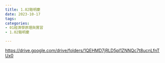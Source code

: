 ```yaml
---
title: 1.02駱明慶
date: 2023-10-17
tags: 
categories:
- 01經濟學原理與實習
- 1.02駱明慶

---
```

https://drive.google.com/drive/folders/1QEHMD7jRLD5pl1ZNNQc7t8ucnLfnTUx0
